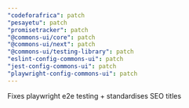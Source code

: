 ```yaml
---
"codeforafrica": patch
"pesayetu": patch
"promisetracker": patch
"@commons-ui/core": patch
"@commons-ui/next": patch
"@commons-ui/testing-library": patch
"eslint-config-commons-ui": patch
"jest-config-commons-ui": patch
"playwright-config-commons-ui": patch
---
```


Fixes playwright e2e testing + standardises SEO titles
